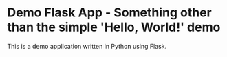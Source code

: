 # Demo Flask App - Something other than the simple 'Hello, World!' demo

This is a demo application written in Python using Flask.
